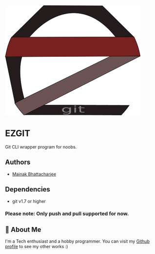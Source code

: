 ![ezgit](./resources/ezgit.png)

# EZGIT

Git CLI wrapper program for noobs.

## Authors

- [Mainak Bhattacharjee](https://github.com/mainak55512)


## Dependencies

- git v1.7 or higher

### Please note: Only push and pull supported for now.

## 🚀 About Me
I'm a Tech enthusiast and a hobby programmer.
You can visit my [Github profile](https://github.com/mainak55512) to see my other works :)

